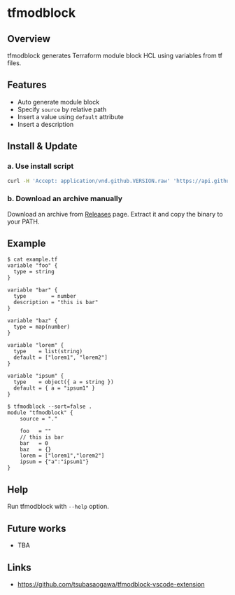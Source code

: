 # tfmodblock

## Overview

tfmodblock generates Terraform module block HCL using variables from tf files.

## Features

- Auto generate module block
- Specify `source` by relative path
- Insert a value using `default` attribute
- Insert a description

## Install & Update

### a. Use install script

```bash
curl -H 'Accept: application/vnd.github.VERSION.raw' 'https://api.github.com/repos/tsubasaogawa/tfmodblock/contents/install.sh?ref=main' | bash
```

### b. Download an archive manually

Download an archive from [Releases](https://github.com/tsubasaogawa/tfmodblock/releases/latest) page.
Extract it and copy the binary to your PATH.

## Example

```hcl
$ cat example.tf
variable "foo" {
  type = string
}

variable "bar" {
  type        = number
  description = "this is bar"
}

variable "baz" {
  type = map(number)
}

variable "lorem" {
  type    = list(string)
  default = ["lorem1", "lorem2"]
}

variable "ipsum" {
  type    = object({ a = string })
  default = { a = "ipsum1" }
}
```

```hcl
$ tfmodblock --sort=false .
module "tfmodblock" {
    source = "."
    
    foo   = ""
    // this is bar
    bar   = 0
    baz   = {}
    lorem = ["lorem1","lorem2"]
    ipsum = {"a":"ipsum1"}
}
```

## Help

Run tfmodblock with `--help` option.

## Future works

- TBA

## Links

- <https://github.com/tsubasaogawa/tfmodblock-vscode-extension>
